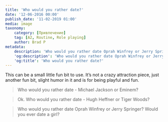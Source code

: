 ```yaml
---
title: 'Who would you rather date?'
date: '12-06-2016 00:00'
publish_date: '11-02-2019 01:00'
media: image
taxonomy:
    category: [Привлечение]
    tag: [A2, Routine, Role playing]
    author: Brad P
metadata:
    description: 'Who would you rather date Oprah Winfrey or Jerry Springer? Would you ever date a girl?'
    'og:description': 'Who would you rather date Oprah Winfrey or Jerry Springer? Would you ever date a girl?'
    'og:title': 'Who would you rather date?'
---
```


This can be a small little fun bit to use. It’s not a crazy attraction piece, just another fun bit, slight humor in it and is for being playful and fun.

> Who would you rather date - Michael Jackson or Eminem?

> Ok. Who would you rather date - Hugh Heffner or Tiger Woods?

> Who would you rather date Oprah Winfrey or Jerry Springer? Would you ever date a girl?